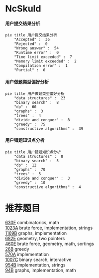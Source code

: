 # NcSkuld

<!-- tabs:start -->



#### **用户提交结果分析**

```mermaid
pie title 用户提交结果分析
    "Accepted" :  36
    "Rejected" :  0
    "Wrong answer" :  54
    "Runtime error" :  0
    "Time limit exceeded" :  7
    "Memory limit exceeded" :  2
    "Compilation error" :  1
    "Partial" :  0
```

#### **用户做题类型偏好分析**

```mermaid
pie title 用户做题类型偏好分析
    "data structures" :  23
    "binary search" :  8
    "dp" :  60
    "graphs" :  3
    "trees" :  4
    "divide and conquer" :  8
    "greedy" :  75
    "constructive algorithms" :  39
```
#### **用户错题知识点分析**

```mermaid
pie title 用户错题知识点分析
    "data structures" :  8
    "binary search" :  5
    "dp" :  12
    "graphs" :  70
    "trees" :  5
    "divide and conquer" :  3
    "greedy" :  10
    "constructive algorithms" :  4
```



<!-- tabs:end -->
# 推荐题目
[630F](https://codeforces.com/contest/630/problem/F)		combinatorics,
                        math		  
[1023A](https://codeforces.com/contest/1023/problem/A)		brute force,
                        implementation,
                        strings		  
[1169B](https://codeforces.com/contest/1169/problem/B)		graphs,
                        implementation		  
[682E](https://codeforces.com/contest/682/problem/E)		geometry,
                        two pointers		  
[460E](https://codeforces.com/contest/460/problem/E)		brute force,
                        geometry,
                        math,
                        sortings		  
[26B](https://codeforces.com/contest/26/problem/B)		greedy		  
[570A](https://codeforces.com/contest/570/problem/A)		implementation		  
[1007C](https://codeforces.com/contest/1007/problem/C)		binary search,
                        interactive		  
[954B](https://codeforces.com/contest/954/problem/B)		implementation,
                        strings		  
[94B](https://codeforces.com/contest/94/problem/B)		graphs,
                        implementation,
                        math		  
